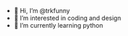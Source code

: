 - 👋 Hi, I’m @trkfunny
- 👀 I’m interested in coding and design
- 🌱 I’m currently learning python

<!---
trkfunny/trkfunny is a ✨ special ✨ repository 

